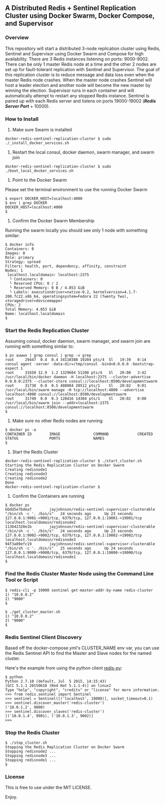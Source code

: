 ## A Distributed Redis + Sentinel Replication Cluster using Docker Swarm, Docker Compose, and Supervisor

### Overview

This repository will start a distributed 3-node replication cluster using Redis, Sentinel and Supervisor using Docker Swarm and Compose for high availability. There are 3 Redis instances listening on ports: 9000-9002. There can be only 1 master Redis node at a time and the other 2 nodes are set up for fault-tolerant replication with Sentinel and Supervisor. The goal of this replication cluster is to reduce message and data loss even when the master Redis node crashes. When the master node crashes Sentinel will host a leader election and another node will become the new master by winning the election. Supervisor runs in each container and will automatically attempt to restart any stopped Redis instance. Sentinel is paired up with each Redis server and listens on ports 19000-19002 (***Redis Server Port*** + 10000).

### How to Install

1. Make sure Swarm is installed 

  ```
  docker-redis-sentinel-replication-cluster $ sudo ./_install_docker_services.sh
  ```

1. Restart the local consul, docker daemon, swarm manager, and swarm join

  ```
  docker-redis-sentinel-replication-cluster $ sudo ./boot_local_docker_services.sh
  ``` 

1. Point to the Docker Swarm

  Please set the terminal environment to use the running Docker Swarm 
  
  ```
  $ export DOCKER_HOST=localhost:4000
  $ env | grep DOCKER
  DOCKER_HOST=localhost:4000
  $
  ```

1. Confirm the Docker Swarm Membership

  Running the swarm locally you should see only 1 node with something similar:

  ```
  $ docker info
  Containers: 0
  Images: 0
  Role: primary
  Strategy: spread
  Filters: health, port, dependency, affinity, constraint
  Nodes: 1
   localhost.localdomain: localhost:2375
    └ Containers: 0
    └ Reserved CPUs: 0 / 2
    └ Reserved Memory: 0 B / 4.053 GiB
    └ Labels: executiondriver=native-0.2, kernelversion=4.1.7-200.fc22.x86_64, operatingsystem=Fedora 22 (Twenty Two), storagedriver=devicemapper
  CPUs: 2
  Total Memory: 4.053 GiB
  Name: localhost.localdomain
  $
  ```

### Start the Redis Replication Cluster 

Assuming consul, docker daemon, swarm manager, and swarm join are running with something similar to:

```
$ ps auwwx | grep consul | grep -v grep
root     29447  0.4  0.4 34110388 19204 pts/4  Sl   19:39   0:14 consul agent -server -data-dir=/tmp/consul -bind=0.0.0.0 -bootstrap-expect 1
root     31650 12.9  1.2 1329604 51208 pts/4   Sl   20:00   3:42 /usr/local/bin/docker daemon -H localhost:2375 --cluster-advertise 0.0.0.0:2375 --cluster-store consul://localhost:8500/developmentswarm
root     31738  0.0  0.5 488084 20512 pts/1    Sl   20:02   0:01 /usr/local/bin/swarm manage -H tcp://localhost:4000 --advertise localhost:4000 consul://localhost:8500/developmentswarm
root     31749  0.0  0.3 128416 14304 pts/1    Sl   20:02   0:00 /usr/local/bin/swarm join --addr=localhost:2375 consul://localhost:8500/developmentswarm
$
```
 
1. Make sure no other Redis nodes are running

  ```
  $ docker ps -a
  CONTAINER ID        IMAGE               COMMAND             CREATED             STATUS              PORTS               NAMES
  $ 
  ```

1. Start the Redis Cluster

  ```
  docker-redis-sentinel-replication-cluster $ ./start_cluster.sh 
  Starting the Redis Replication Cluster on Docker Swarm
  Creating redisnode1
  Creating redisnode3
  Creating redisnode2
  Done
  docker-redis-sentinel-replication-cluster $
  ```

1. Confirm the Containers are running

  ```
  $ docker ps
  bbdd5e7bdeaf        jayjohnson/redis-sentinel-supervisor-clusterable   "/bin/sh -c '. /bin/s"   24 seconds ago      Up 23 seconds       127.0.0.1:9001->9001/tcp, 6379/tcp, 127.0.0.1:19001->19001/tcp   localhost.localdomain/redisnode2
  113642320e1b        jayjohnson/redis-sentinel-supervisor-clusterable   "/bin/sh -c '. /bin/s"   24 seconds ago      Up 23 seconds       127.0.0.1:9002->9002/tcp, 6379/tcp, 127.0.0.1:19002->19002/tcp   localhost.localdomain/redisnode3
  94f3a89efc19        jayjohnson/redis-sentinel-supervisor-clusterable   "/bin/sh -c '. /bin/s"   25 seconds ago      Up 24 seconds       127.0.0.1:9000->9000/tcp, 6379/tcp, 127.0.0.1:19000->19000/tcp   localhost.localdomain/redisnode1
  $
  ```

### Find the Redis Cluster Master Node using the Command Line Tool or Script


```
$ redis-cli -p 19000 sentinel get-master-addr-by-name redis-cluster
1) "10.0.0.2"
2) "9000"
$ 
```

```
$ ./get_cluster_master.sh 
1) "10.0.0.2"
2) "9000"
$
```

### Redis Sentinel Client Discovery

Based off the docker-compose.yml's CLUSTER_NAME env var, you can use the Redis Sentinel API to find the Master and Slave nodes for the named cluster.

Here's the example from using the python client [redis-py](https://github.com/andymccurdy/redis-py#sentinel-support):

```
$ python
Python 2.7.10 (default, Jul  5 2015, 14:15:43) 
[GCC 5.1.1 20150618 (Red Hat 5.1.1-4)] on linux2
Type "help", "copyright", "credits" or "license" for more information.
>>> from redis.sentinel import Sentinel
>>> sentinel = Sentinel([('localhost', 19000)], socket_timeout=0.1)
>>> sentinel.discover_master('redis-cluster')
('10.0.1.2', 9000)
>>> sentinel.discover_slaves('redis-cluster')
[('10.0.1.4', 9001), ('10.0.1.3', 9002)]
>>> 
```

### Stop the Redis Cluster

```
$ ./stop_cluster.sh 
Stopping the Redis Replication Cluster on Docker Swarm
Stopping redisnode2 ... 
Stopping redisnode3 ... 
Stopping redisnode1 ... 
$
```

### License

This is free to use under the MIT LICENSE.

Enjoy.

